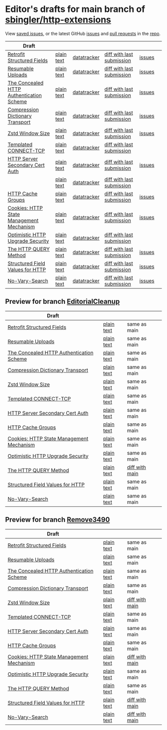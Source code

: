 # Editor's drafts for main branch of [sbingler/http-extensions](https://github.com/sbingler/http-extensions)

View [saved issues](issues.html), or the latest GitHub [issues](https://github.com/sbingler/http-extensions/issues) and [pull requests](https://github.com/sbingler/http-extensions/pulls) in the [repo](https://github.com/sbingler/http-extensions).

| Draft |     |     |     |     |     |
| ----- | --- | --- | --- | --- | --- |
| [Retrofit Structured Fields](./draft-ietf-httpbis-retrofit.html "Retrofit Structured Fields for HTTP (HTML)") | [plain text](./draft-ietf-httpbis-retrofit.txt "Retrofit Structured Fields for HTTP (Text)") | [datatracker](https://datatracker.ietf.org/doc/draft-ietf-httpbis-retrofit "Datatracker for draft-ietf-httpbis-retrofit") | [diff with last submission](https://author-tools.ietf.org/api/iddiff?doc_1=draft-ietf-httpbis-retrofit&url_2=https://sbingler.github.io/http-extensions/draft-ietf-httpbis-retrofit.txt) | [issues](https://github.com/sbingler/http-extensions/labels/retrofit) |
| [Resumable Uploads](./draft-ietf-httpbis-resumable-upload.html "Resumable Uploads for HTTP (HTML)") | [plain text](./draft-ietf-httpbis-resumable-upload.txt "Resumable Uploads for HTTP (Text)") | [datatracker](https://datatracker.ietf.org/doc/draft-ietf-httpbis-resumable-upload "Datatracker for draft-ietf-httpbis-resumable-upload") | [diff with last submission](https://author-tools.ietf.org/api/iddiff?doc_1=draft-ietf-httpbis-resumable-upload&url_2=https://sbingler.github.io/http-extensions/draft-ietf-httpbis-resumable-upload.txt) | [issues](https://github.com/sbingler/http-extensions/labels/resumable-upload) |
| [The Concealed HTTP Authentication Scheme](./draft-ietf-httpbis-unprompted-auth.html "The Concealed HTTP Authentication Scheme (HTML)") | [plain text](./draft-ietf-httpbis-unprompted-auth.txt "The Concealed HTTP Authentication Scheme (Text)") | [datatracker](https://datatracker.ietf.org/doc/draft-ietf-httpbis-unprompted-auth "Datatracker for draft-ietf-httpbis-unprompted-auth") | [diff with last submission](https://author-tools.ietf.org/api/iddiff?doc_1=draft-ietf-httpbis-unprompted-auth&url_2=https://sbingler.github.io/http-extensions/draft-ietf-httpbis-unprompted-auth.txt) | [issues](https://github.com/sbingler/http-extensions/labels/unprompted-auth) |
| [Compression Dictionary Transport](./draft-ietf-httpbis-compression-dictionary.html "Compression Dictionary Transport (HTML)") | [plain text](./draft-ietf-httpbis-compression-dictionary.txt "Compression Dictionary Transport (Text)") | [datatracker](https://datatracker.ietf.org/doc/draft-ietf-httpbis-compression-dictionary "Datatracker for draft-ietf-httpbis-compression-dictionary") | [diff with last submission](https://author-tools.ietf.org/api/iddiff?doc_1=draft-ietf-httpbis-compression-dictionary&url_2=https://sbingler.github.io/http-extensions/draft-ietf-httpbis-compression-dictionary.txt) | [issues](https://github.com/sbingler/http-extensions/labels/compression-dictionary) |
| [Zstd Window Size](./draft-ietf-httpbis-zstd-window-size.html "Window Sizing for Zstandard Content Encoding (HTML)") | [plain text](./draft-ietf-httpbis-zstd-window-size.txt "Window Sizing for Zstandard Content Encoding (Text)") | [datatracker](https://datatracker.ietf.org/doc/draft-ietf-httpbis-zstd-window-size "Datatracker for draft-ietf-httpbis-zstd-window-size") | [diff with last submission](https://author-tools.ietf.org/api/iddiff?doc_1=draft-ietf-httpbis-zstd-window-size&url_2=https://sbingler.github.io/http-extensions/draft-ietf-httpbis-zstd-window-size.txt) | [issues](https://github.com/sbingler/http-extensions/labels/zstd-window-size) |
| [Templated CONNECT-TCP](./draft-ietf-httpbis-connect-tcp.html "Template-Driven HTTP CONNECT Proxying for TCP (HTML)") | [plain text](./draft-ietf-httpbis-connect-tcp.txt "Template-Driven HTTP CONNECT Proxying for TCP (Text)") | [datatracker](https://datatracker.ietf.org/doc/draft-ietf-httpbis-connect-tcp "Datatracker for draft-ietf-httpbis-connect-tcp") | [diff with last submission](https://author-tools.ietf.org/api/iddiff?doc_1=draft-ietf-httpbis-connect-tcp&url_2=https://sbingler.github.io/http-extensions/draft-ietf-httpbis-connect-tcp.txt) |  |
| [HTTP Server Secondary Cert Auth](./draft-ietf-httpbis-secondary-server-certs.html "Secondary Certificate Authentication of HTTP Servers (HTML)") | [plain text](./draft-ietf-httpbis-secondary-server-certs.txt "Secondary Certificate Authentication of HTTP Servers (Text)") | [datatracker](https://datatracker.ietf.org/doc/draft-ietf-httpbis-secondary-server-certs "Datatracker for draft-ietf-httpbis-secondary-server-certs") | [diff with last submission](https://author-tools.ietf.org/api/iddiff?doc_1=draft-ietf-httpbis-secondary-server-certs&url_2=https://sbingler.github.io/http-extensions/draft-ietf-httpbis-secondary-server-certs.txt) | [issues](https://github.com/sbingler/http-extensions/labels/secondary-server-certs) |
| [](./rfc6265bis.html " (HTML)") | [plain text](./rfc6265bis.txt " (Text)") | [datatracker](https://datatracker.ietf.org/doc/rfc6265bis "Datatracker for rfc6265bis") | [diff with last submission](https://author-tools.ietf.org/api/iddiff?doc_1=rfc6265bis&url_2=https://sbingler.github.io/http-extensions/rfc6265bis.txt) |  |
| [HTTP Cache Groups](./draft-ietf-httpbis-cache-groups.html "HTTP Cache Groups (HTML)") | [plain text](./draft-ietf-httpbis-cache-groups.txt "HTTP Cache Groups (Text)") | [datatracker](https://datatracker.ietf.org/doc/draft-ietf-httpbis-cache-groups "Datatracker for draft-ietf-httpbis-cache-groups") | [diff with last submission](https://author-tools.ietf.org/api/iddiff?doc_1=draft-ietf-httpbis-cache-groups&url_2=https://sbingler.github.io/http-extensions/draft-ietf-httpbis-cache-groups.txt) | [issues](https://github.com/sbingler/http-extensions/labels/cache-groups) |
| [Cookies: HTTP State Management Mechanism](./draft-ietf-httpbis-rfc6265bis.html "Cookies: HTTP State Management Mechanism (HTML)") | [plain text](./draft-ietf-httpbis-rfc6265bis.txt "Cookies: HTTP State Management Mechanism (Text)") | [datatracker](https://datatracker.ietf.org/doc/draft-ietf-httpbis-rfc6265bis "Datatracker for draft-ietf-httpbis-rfc6265bis") | [diff with last submission](https://author-tools.ietf.org/api/iddiff?doc_1=draft-ietf-httpbis-rfc6265bis&url_2=https://sbingler.github.io/http-extensions/draft-ietf-httpbis-rfc6265bis.txt) | [issues](https://github.com/sbingler/http-extensions/labels/6265bis) |
| [Optimistic HTTP Upgrade Security](./draft-ietf-httpbis-optimistic-upgrade.html "Security Considerations for Optimistic Protocol Transitions in HTTP/1.1 (HTML)") | [plain text](./draft-ietf-httpbis-optimistic-upgrade.txt "Security Considerations for Optimistic Protocol Transitions in HTTP/1.1 (Text)") | [datatracker](https://datatracker.ietf.org/doc/draft-ietf-httpbis-optimistic-upgrade "Datatracker for draft-ietf-httpbis-optimistic-upgrade") | [diff with last submission](https://author-tools.ietf.org/api/iddiff?doc_1=draft-ietf-httpbis-optimistic-upgrade&url_2=https://sbingler.github.io/http-extensions/draft-ietf-httpbis-optimistic-upgrade.txt) |  |
| [The HTTP QUERY Method](./draft-ietf-httpbis-safe-method-w-body.html "The HTTP QUERY Method (HTML)") | [plain text](./draft-ietf-httpbis-safe-method-w-body.txt "The HTTP QUERY Method (Text)") | [datatracker](https://datatracker.ietf.org/doc/draft-ietf-httpbis-safe-method-w-body "Datatracker for draft-ietf-httpbis-safe-method-w-body") | [diff with last submission](https://author-tools.ietf.org/api/iddiff?doc_1=draft-ietf-httpbis-safe-method-w-body&url_2=https://sbingler.github.io/http-extensions/draft-ietf-httpbis-safe-method-w-body.txt) | [issues](https://github.com/sbingler/http-extensions/labels/query-method) |
| [Structured Field Values for HTTP](./draft-ietf-httpbis-sfbis.html "Structured Field Values for HTTP (HTML)") | [plain text](./draft-ietf-httpbis-sfbis.txt "Structured Field Values for HTTP (Text)") | [datatracker](https://datatracker.ietf.org/doc/draft-ietf-httpbis-sfbis "Datatracker for draft-ietf-httpbis-sfbis") | [diff with last submission](https://author-tools.ietf.org/api/iddiff?doc_1=draft-ietf-httpbis-sfbis&url_2=https://sbingler.github.io/http-extensions/draft-ietf-httpbis-sfbis.txt) | [issues](https://github.com/sbingler/http-extensions/labels/header-structure) |
| [No-Vary-Search](./draft-ietf-httpbis-no-vary-search.html "No-Vary-Search (HTML)") | [plain text](./draft-ietf-httpbis-no-vary-search.txt "No-Vary-Search (Text)") | [datatracker](https://datatracker.ietf.org/doc/draft-ietf-httpbis-no-vary-search "Datatracker for draft-ietf-httpbis-no-vary-search") | [diff with last submission](https://author-tools.ietf.org/api/iddiff?doc_1=draft-ietf-httpbis-no-vary-search&url_2=https://sbingler.github.io/http-extensions/draft-ietf-httpbis-no-vary-search.txt) | [issues](https://github.com/sbingler/http-extensions/labels/no-vary-search) |

## Preview for branch [EditorialCleanup](EditorialCleanup)

| Draft |     |     |     |
| ----- | --- | --- | --- |
| [Retrofit Structured Fields](EditorialCleanup/draft-ietf-httpbis-retrofit.html "Retrofit Structured Fields for HTTP (HTML)") | [plain text](EditorialCleanup/draft-ietf-httpbis-retrofit.txt "Retrofit Structured Fields for HTTP (Text)") | same as main |
| [Resumable Uploads](EditorialCleanup/draft-ietf-httpbis-resumable-upload.html "Resumable Uploads for HTTP (HTML)") | [plain text](EditorialCleanup/draft-ietf-httpbis-resumable-upload.txt "Resumable Uploads for HTTP (Text)") | same as main |
| [The Concealed HTTP Authentication Scheme](EditorialCleanup/draft-ietf-httpbis-unprompted-auth.html "The Concealed HTTP Authentication Scheme (HTML)") | [plain text](EditorialCleanup/draft-ietf-httpbis-unprompted-auth.txt "The Concealed HTTP Authentication Scheme (Text)") | same as main |
| [Compression Dictionary Transport](EditorialCleanup/draft-ietf-httpbis-compression-dictionary.html "Compression Dictionary Transport (HTML)") | [plain text](EditorialCleanup/draft-ietf-httpbis-compression-dictionary.txt "Compression Dictionary Transport (Text)") | same as main |
| [Zstd Window Size](EditorialCleanup/draft-ietf-httpbis-zstd-window-size.html "Window Sizing for Zstandard Content Encoding (HTML)") | [plain text](EditorialCleanup/draft-ietf-httpbis-zstd-window-size.txt "Window Sizing for Zstandard Content Encoding (Text)") | same as main |
| [Templated CONNECT-TCP](EditorialCleanup/draft-ietf-httpbis-connect-tcp.html "Template-Driven HTTP CONNECT Proxying for TCP (HTML)") | [plain text](EditorialCleanup/draft-ietf-httpbis-connect-tcp.txt "Template-Driven HTTP CONNECT Proxying for TCP (Text)") | same as main |
| [HTTP Server Secondary Cert Auth](EditorialCleanup/draft-ietf-httpbis-secondary-server-certs.html "Secondary Certificate Authentication of HTTP Servers (HTML)") | [plain text](EditorialCleanup/draft-ietf-httpbis-secondary-server-certs.txt "Secondary Certificate Authentication of HTTP Servers (Text)") | same as main |
| [HTTP Cache Groups](EditorialCleanup/draft-ietf-httpbis-cache-groups.html "HTTP Cache Groups (HTML)") | [plain text](EditorialCleanup/draft-ietf-httpbis-cache-groups.txt "HTTP Cache Groups (Text)") | same as main |
| [Cookies: HTTP State Management Mechanism](EditorialCleanup/draft-ietf-httpbis-rfc6265bis.html "Cookies: HTTP State Management Mechanism (HTML)") | [plain text](EditorialCleanup/draft-ietf-httpbis-rfc6265bis.txt "Cookies: HTTP State Management Mechanism (Text)") | same as main |
| [Optimistic HTTP Upgrade Security](EditorialCleanup/draft-ietf-httpbis-optimistic-upgrade.html "Security Considerations for Optimistic Protocol Transitions in HTTP/1.1 (HTML)") | [plain text](EditorialCleanup/draft-ietf-httpbis-optimistic-upgrade.txt "Security Considerations for Optimistic Protocol Transitions in HTTP/1.1 (Text)") | same as main |
| [The HTTP QUERY Method](EditorialCleanup/draft-ietf-httpbis-safe-method-w-body.html "The HTTP QUERY Method (HTML)") | [plain text](EditorialCleanup/draft-ietf-httpbis-safe-method-w-body.txt "The HTTP QUERY Method (Text)") | [diff with main](https://author-tools.ietf.org/api/iddiff?url_1=https://sbingler.github.io/http-extensions/draft-ietf-httpbis-safe-method-w-body.txt&url_2=https://sbingler.github.io/http-extensions/EditorialCleanup/draft-ietf-httpbis-safe-method-w-body.txt) |
| [Structured Field Values for HTTP](EditorialCleanup/draft-ietf-httpbis-sfbis.html "Structured Field Values for HTTP (HTML)") | [plain text](EditorialCleanup/draft-ietf-httpbis-sfbis.txt "Structured Field Values for HTTP (Text)") | same as main |
| [No-Vary-Search](EditorialCleanup/draft-ietf-httpbis-no-vary-search.html "No-Vary-Search (HTML)") | [plain text](EditorialCleanup/draft-ietf-httpbis-no-vary-search.txt "No-Vary-Search (Text)") | same as main |

## Preview for branch [Remove3490](Remove3490)

| Draft |     |     |     |
| ----- | --- | --- | --- |
| [Retrofit Structured Fields](Remove3490/draft-ietf-httpbis-retrofit.html "Retrofit Structured Fields for HTTP (HTML)") | [plain text](Remove3490/draft-ietf-httpbis-retrofit.txt "Retrofit Structured Fields for HTTP (Text)") | same as main |
| [Resumable Uploads](Remove3490/draft-ietf-httpbis-resumable-upload.html "Resumable Uploads for HTTP (HTML)") | [plain text](Remove3490/draft-ietf-httpbis-resumable-upload.txt "Resumable Uploads for HTTP (Text)") | same as main |
| [The Concealed HTTP Authentication Scheme](Remove3490/draft-ietf-httpbis-unprompted-auth.html "The Concealed HTTP Authentication Scheme (HTML)") | [plain text](Remove3490/draft-ietf-httpbis-unprompted-auth.txt "The Concealed HTTP Authentication Scheme (Text)") | same as main |
| [Compression Dictionary Transport](Remove3490/draft-ietf-httpbis-compression-dictionary.html "Compression Dictionary Transport (HTML)") | [plain text](Remove3490/draft-ietf-httpbis-compression-dictionary.txt "Compression Dictionary Transport (Text)") | same as main |
| [Zstd Window Size](Remove3490/draft-ietf-httpbis-zstd-window-size.html "Window Sizing for Zstandard Content Encoding (HTML)") | [plain text](Remove3490/draft-ietf-httpbis-zstd-window-size.txt "Window Sizing for Zstandard Content Encoding (Text)") | [diff with main](https://author-tools.ietf.org/api/iddiff?url_1=https://sbingler.github.io/http-extensions/draft-ietf-httpbis-zstd-window-size.txt&url_2=https://sbingler.github.io/http-extensions/Remove3490/draft-ietf-httpbis-zstd-window-size.txt) |
| [Templated CONNECT-TCP](Remove3490/draft-ietf-httpbis-connect-tcp.html "Template-Driven HTTP CONNECT Proxying for TCP (HTML)") | [plain text](Remove3490/draft-ietf-httpbis-connect-tcp.txt "Template-Driven HTTP CONNECT Proxying for TCP (Text)") | same as main |
| [HTTP Server Secondary Cert Auth](Remove3490/draft-ietf-httpbis-secondary-server-certs.html "Secondary Certificate Authentication of HTTP Servers (HTML)") | [plain text](Remove3490/draft-ietf-httpbis-secondary-server-certs.txt "Secondary Certificate Authentication of HTTP Servers (Text)") | same as main |
| [HTTP Cache Groups](Remove3490/draft-ietf-httpbis-cache-groups.html "HTTP Cache Groups (HTML)") | [plain text](Remove3490/draft-ietf-httpbis-cache-groups.txt "HTTP Cache Groups (Text)") | same as main |
| [Cookies: HTTP State Management Mechanism](Remove3490/draft-ietf-httpbis-rfc6265bis.html "Cookies: HTTP State Management Mechanism (HTML)") | [plain text](Remove3490/draft-ietf-httpbis-rfc6265bis.txt "Cookies: HTTP State Management Mechanism (Text)") | [diff with main](https://author-tools.ietf.org/api/iddiff?url_1=https://sbingler.github.io/http-extensions/draft-ietf-httpbis-rfc6265bis.txt&url_2=https://sbingler.github.io/http-extensions/Remove3490/draft-ietf-httpbis-rfc6265bis.txt) |
| [Optimistic HTTP Upgrade Security](Remove3490/draft-ietf-httpbis-optimistic-upgrade.html "Security Considerations for Optimistic Protocol Transitions in HTTP/1.1 (HTML)") | [plain text](Remove3490/draft-ietf-httpbis-optimistic-upgrade.txt "Security Considerations for Optimistic Protocol Transitions in HTTP/1.1 (Text)") | same as main |
| [The HTTP QUERY Method](Remove3490/draft-ietf-httpbis-safe-method-w-body.html "The HTTP QUERY Method (HTML)") | [plain text](Remove3490/draft-ietf-httpbis-safe-method-w-body.txt "The HTTP QUERY Method (Text)") | same as main |
| [Structured Field Values for HTTP](Remove3490/draft-ietf-httpbis-sfbis.html "Structured Field Values for HTTP (HTML)") | [plain text](Remove3490/draft-ietf-httpbis-sfbis.txt "Structured Field Values for HTTP (Text)") | [diff with main](https://author-tools.ietf.org/api/iddiff?url_1=https://sbingler.github.io/http-extensions/draft-ietf-httpbis-sfbis.txt&url_2=https://sbingler.github.io/http-extensions/Remove3490/draft-ietf-httpbis-sfbis.txt) |
| [No-Vary-Search](Remove3490/draft-ietf-httpbis-no-vary-search.html "No-Vary-Search (HTML)") | [plain text](Remove3490/draft-ietf-httpbis-no-vary-search.txt "No-Vary-Search (Text)") | [diff with main](https://author-tools.ietf.org/api/iddiff?url_1=https://sbingler.github.io/http-extensions/draft-ietf-httpbis-no-vary-search.txt&url_2=https://sbingler.github.io/http-extensions/Remove3490/draft-ietf-httpbis-no-vary-search.txt) |

